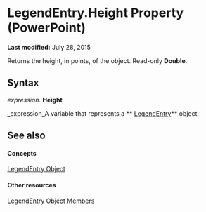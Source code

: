 
# LegendEntry.Height Property (PowerPoint)

 **Last modified:** July 28, 2015

Returns the height, in points, of the object. Read-only  **Double**.

## Syntax

 _expression_. **Height**

 _expression_A variable that represents a  ** [LegendEntry](c92ddccd-92a3-bec9-cdcd-efd82c77706b.md)** object.


## See also


#### Concepts


 [LegendEntry Object](c92ddccd-92a3-bec9-cdcd-efd82c77706b.md)
#### Other resources


 [LegendEntry Object Members](408ad572-e777-f74a-4ab9-d70b43901c7e.md)
